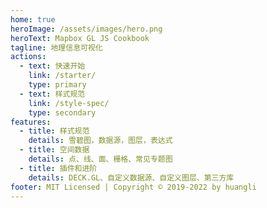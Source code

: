 ```yaml
---
home: true
heroImage: /assets/images/hero.png
heroText: Mapbox GL JS Cookbook
tagline: 地理信息可视化
actions:
  - text: 快速开始
    link: /starter/
    type: primary
  - text: 样式规范
    link: /style-spec/
    type: secondary
features:
  - title: 样式规范
    details: 雪碧图，数据源，图层，表达式
  - title: 空间数据
    details: 点、线、面、栅格、常见专题图
  - title: 插件和进阶
    details: DECK.GL、自定义数据源、自定义图层、第三方库
footer: MIT Licensed | Copyright © 2019-2022 by huangli
---
```

